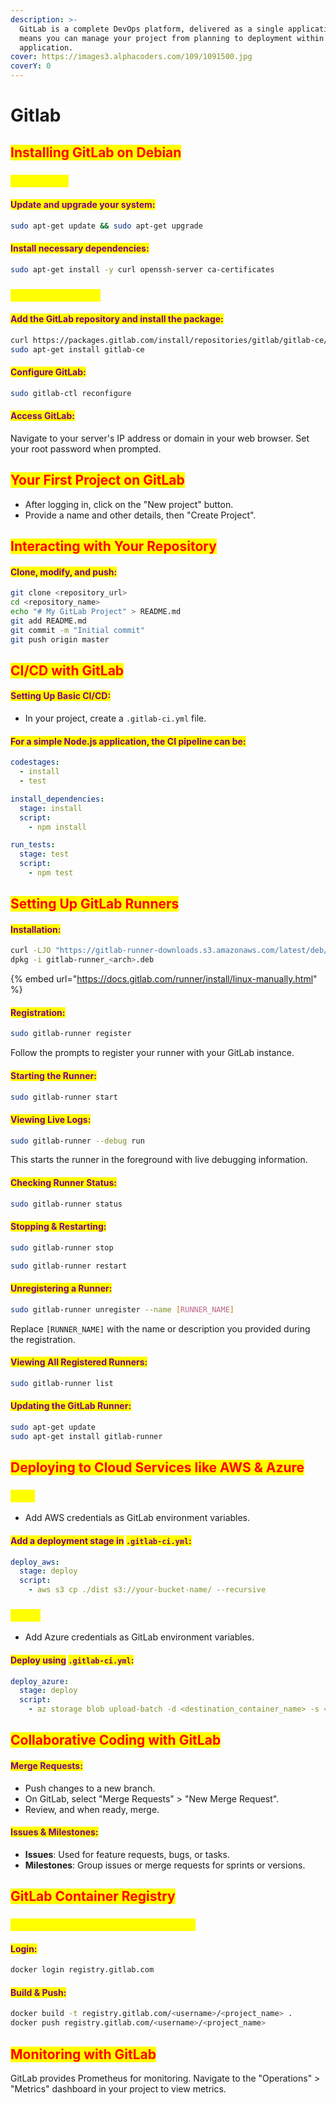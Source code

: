```yaml
---
description: >-
  GitLab is a complete DevOps platform, delivered as a single application. This
  means you can manage your project from planning to deployment within one
  application.
cover: https://images3.alphacoders.com/109/1091500.jpg
coverY: 0
---
```


# Gitlab

## <mark style="color:red;">I</mark><mark style="color:red;">**nstalling GitLab on Debian**</mark>

### <mark style="color:yellow;">**Preparation**</mark>

#### <mark style="color:purple;">Update and upgrade your system:</mark>

```bash
sudo apt-get update && sudo apt-get upgrade
```

#### <mark style="color:purple;">Install necessary dependencies:</mark>

```bash
sudo apt-get install -y curl openssh-server ca-certificates
```

### <mark style="color:yellow;">**GitLab Installation**</mark>

#### <mark style="color:purple;">Add the GitLab repository and install the package:</mark>

```bash
curl https://packages.gitlab.com/install/repositories/gitlab/gitlab-ce/script.deb.sh | sudo bash
sudo apt-get install gitlab-ce
```

#### <mark style="color:purple;">Configure GitLab:</mark>

```bash
sudo gitlab-ctl reconfigure
```

#### <mark style="color:purple;">Access GitLab:</mark>&#x20;

Navigate to your server's IP address or domain in your web browser. Set your root password when prompted.

## <mark style="color:red;">**Your First Project on GitLab**</mark>

* After logging in, click on the "New project" button.
* Provide a name and other details, then "Create Project".

## <mark style="color:red;">**Interacting with Your Repository**</mark>

#### <mark style="color:purple;">Clone, modify, and push:</mark>

```bash
git clone <repository_url>
cd <repository_name>
echo "# My GitLab Project" > README.md
git add README.md
git commit -m "Initial commit"
git push origin master
```

## <mark style="color:red;">**CI/CD with GitLab**</mark>

#### <mark style="color:purple;">**Setting Up Basic CI/CD:**</mark>

* In your project, create a `.gitlab-ci.yml` file.

#### <mark style="color:purple;">For a simple Node.js application, the CI pipeline can be:</mark>

```yaml
codestages:
  - install
  - test

install_dependencies:
  stage: install
  script:
    - npm install

run_tests:
  stage: test
  script:
    - npm test
```

## <mark style="color:red;">**Setting Up GitLab Runners**</mark>

#### <mark style="color:purple;">**Installation**</mark><mark style="color:purple;">:</mark>

```bash
curl -LJO "https://gitlab-runner-downloads.s3.amazonaws.com/latest/deb/gitlab-runner_${arch}.deb"
dpkg -i gitlab-runner_<arch>.deb
```

{% embed url="https://docs.gitlab.com/runner/install/linux-manually.html" %}

#### <mark style="color:purple;">**Registration**</mark><mark style="color:purple;">:</mark>

```bash
sudo gitlab-runner register
```

Follow the prompts to register your runner with your GitLab instance.

#### <mark style="color:purple;">**Starting the Runner**</mark><mark style="color:purple;">:</mark>

```bash
sudo gitlab-runner start
```

#### <mark style="color:purple;">**Viewing Live Logs:**</mark>

```bash
sudo gitlab-runner --debug run
```

This starts the runner in the foreground with live debugging information.

#### <mark style="color:purple;">**Checking Runner Status:**</mark>

```bash
sudo gitlab-runner status
```

#### <mark style="color:purple;">**Stopping & Restarting:**</mark>

```bash
sudo gitlab-runner stop
```

```bash
sudo gitlab-runner restart
```

#### <mark style="color:purple;">**Unregistering a Runner:**</mark>

```bash
sudo gitlab-runner unregister --name [RUNNER_NAME]
```

Replace `[RUNNER_NAME]` with the name or description you provided during the registration.

#### <mark style="color:purple;">**Viewing All Registered Runners:**</mark>

```bash
sudo gitlab-runner list
```

#### <mark style="color:purple;">**Updating the GitLab Runner:**</mark>

```bash
sudo apt-get update
sudo apt-get install gitlab-runner
```

## <mark style="color:red;">**Deploying to Cloud Services like AWS & Azure**</mark>

### <mark style="color:yellow;">**AWS**</mark>

* Add AWS credentials as GitLab environment variables.

#### <mark style="color:purple;">Add a deployment stage in</mark> <mark style="color:purple;"></mark><mark style="color:purple;">`.gitlab-ci.yml`</mark><mark style="color:purple;">:</mark>

```yaml
deploy_aws:
  stage: deploy
  script:
    - aws s3 cp ./dist s3://your-bucket-name/ --recursive
```

### <mark style="color:yellow;">**Azure**</mark>

* Add Azure credentials as GitLab environment variables.

#### <mark style="color:purple;">Deploy using</mark> <mark style="color:purple;"></mark><mark style="color:purple;">`.gitlab-ci.yml`</mark><mark style="color:purple;">:</mark>

```yaml
deploy_azure:
  stage: deploy
  script:
    - az storage blob upload-batch -d <destination_container_name> -s <source_directory>
```

## <mark style="color:red;">**Collaborative Coding with GitLab**</mark>

#### <mark style="color:purple;">**Merge Requests:**</mark>

* Push changes to a new branch.
* On GitLab, select "Merge Requests" > "New Merge Request".
* Review, and when ready, merge.

#### <mark style="color:purple;">**Issues & Milestones:**</mark>

* **Issues**: Used for feature requests, bugs, or tasks.
* **Milestones**: Group issues or merge requests for sprints or versions.

## <mark style="color:red;">**GitLab Container Registry**</mark>

### <mark style="color:yellow;">Manage Docker images within GitLab</mark>

#### <mark style="color:purple;">**Login**</mark><mark style="color:purple;">:</mark>

```bash
docker login registry.gitlab.com
```

#### <mark style="color:purple;">**Build & Push**</mark><mark style="color:purple;">:</mark>

```bash
docker build -t registry.gitlab.com/<username>/<project_name> .
docker push registry.gitlab.com/<username>/<project_name>
```

## <mark style="color:red;">**Monitoring with GitLab**</mark>

GitLab provides Prometheus for monitoring. Navigate to the "Operations" > "Metrics" dashboard in your project to view metrics.
